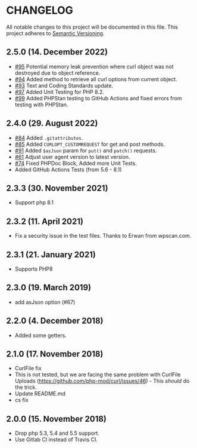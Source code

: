 # CHANGELOG

All notable changes to this project will be documented in this file. This project adheres to [Semantic Versioning](http://semver.org/).

## 2.5.0 (14. December 2022)

- [#95](https://github.com/php-mod/curl/issues/95) Potential memory leak prevention where curl object was not destroyed due to object reference.
- [#94](https://github.com/php-mod/curl/pull/94) Added method to retrieve all curl options from current object.
- [#93](https://github.com/php-mod/curl/pull/93) Text and Coding Standards update.
- [#97](https://github.com/php-mod/curl/pull/97) Added Unit Testing for PHP 8.2.
- [#99](https://github.com/php-mod/curl/pull/99) Added PHPStan testing to GitHub Actions and fixed errors from testing with PHPStan.

## 2.4.0 (29. August 2022)

- [#84](https://github.com/php-mod/curl/pull/84) Added `.gitattributes`.
- [#85](https://github.com/php-mod/curl/pull/85) Added `CURLOPT_CUSTOMREQUEST` for get and post methods.
- [#91](https://github.com/php-mod/curl/pull/91) Added `$asJson` param for `put()` and `patch()` requests.
- [#61](https://github.com/php-mod/curl/issues/61) Adjust user agent version to latest version.
- [#74](https://github.com/php-mod/curl/pull/75) Fixed PHPDoc Block, Added more Unit Tests.
- Added GitHub Actions Tests (from 5.6 - 8.1)

## 2.3.3 (30. November 2021)

- Support php 8.1

## 2.3.2 (11. April 2021)

- Fix a security issue in the test files. Thanks to Erwan from wpscan.com.

## 2.3.1 (21. January 2021)

- Supports PHP8

## 2.3.0 (19. March 2019)

- add asJson option (#67)

## 2.2.0 (4. December 2018)

- Added some getters.

## 2.1.0 (17. November 2018)

- CurlFile fix
- This is not tested, but we are facing the same problem with CurlFile Uploads (https://github.com/php-mod/curl/issues/46) - This _should_ do the trick.
- Update README.md
- cs fix

## 2.0.0 (15. November 2018)

- Drop php 5.3, 5.4 and 5.5 support.
- Use Gitlab CI instead of Travis CI.
